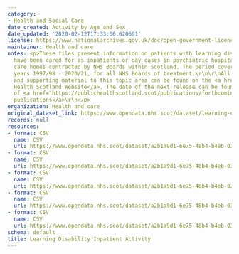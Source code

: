 ```yaml
---
category:
- Health and Social Care
date_created: Activity by Age and Sex
date_updated: '2020-02-12T17:33:06.620691'
license: https://www.nationalarchives.gov.uk/doc/open-government-licence/version/3/
maintainer: Health and care
notes: <p>These files present information on patients with learning disabilities who
  have been cared for as inpatients or day cases in psychiatric hospitals and certain
  care homes contracted by NHS Boards within Scotland. The period covered is financial
  years 1997/98 - 2020/21, for all NHS Boards of treatment.\r\n\r\nAll publications
  and supporting material to this topic area can be found on the <a href="https://publichealthscotland.scot/publications/learning-disability-inpatient-activity/">Public
  Health Scotland Website</a>. The date of the next release can be found on our list
  of <a href="https://publichealthscotland.scot/publications/forthcoming-publications/">forthcoming
  publications</a>\r\n</p>
organization: Health and care
original_dataset_link: https://www.opendata.nhs.scot/dataset/learning-disability-inpatient-activity
records: null
resources:
- format: CSV
  name: CSV
  url: https://www.opendata.nhs.scot/dataset/a2b1a9d1-6e75-48b4-b4eb-038519870f53/resource/5df5775b-da6d-4e28-a293-4bf1fa27cdce/download/learning-disability-age-sex-2015-2020_with_historic.csv
- format: CSV
  name: CSV
  url: https://www.opendata.nhs.scot/dataset/a2b1a9d1-6e75-48b4-b4eb-038519870f53/resource/e359f032-3bee-4d42-a788-b2a54d15729b/download/learning-disability-deprivation-analysis-2015-2020_with_historic.csv
- format: CSV
  name: CSV
  url: https://www.opendata.nhs.scot/dataset/a2b1a9d1-6e75-48b4-b4eb-038519870f53/resource/eaa3af2b-9907-4db5-b765-d5fcf3c41cbc/download/learning-disability-health-board-analysis-2015-2020_with_historic.csv
- format: CSV
  name: CSV
  url: https://www.opendata.nhs.scot/dataset/a2b1a9d1-6e75-48b4-b4eb-038519870f53/resource/f38aa75c-4429-4a41-8eaa-2696c17b21cd/download/learning-disability-health-board-trends-1997-2020.csv
- format: CSV
  name: CSV
  url: https://www.opendata.nhs.scot/dataset/a2b1a9d1-6e75-48b4-b4eb-038519870f53/resource/629fa980-f2e1-4b82-bb1a-d10e909c6703/download/learning-disability-scotland-trends-1997-2020.csv
schema: default
title: Learning Disability Inpatient Activity
---
```

